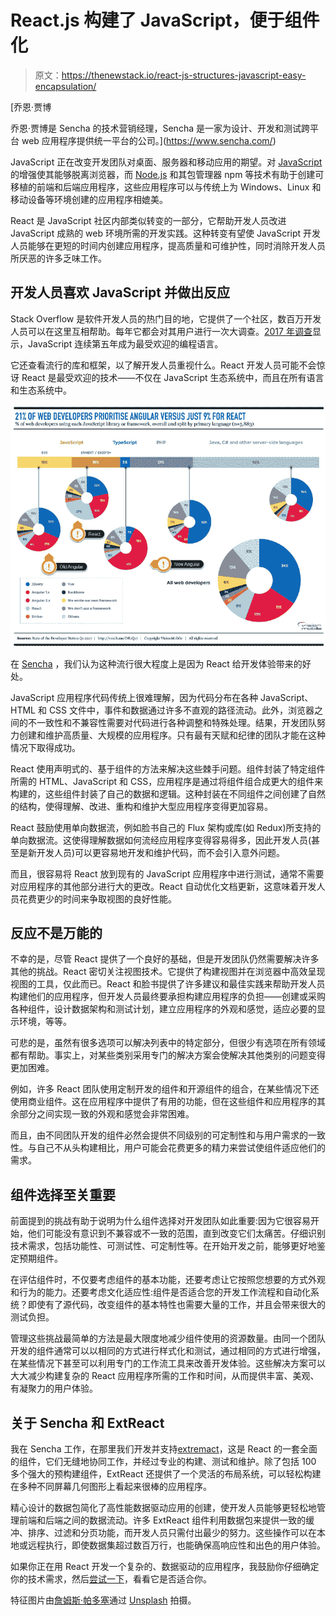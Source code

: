 # React.js 构建了 JavaScript，便于组件化

> 原文：<https://thenewstack.io/react-js-structures-javascript-easy-encapsulation/>

[](https://www.sencha.com/)

 [乔恩·贾博

乔恩·贾博是 Sencha 的技术营销经理，Sencha 是一家为设计、开发和测试跨平台 web 应用程序提供统一平台的公司。](https://www.sencha.com/) [](https://www.sencha.com/)

JavaScript 正在改变开发团队对桌面、服务器和移动应用的期望。对 [JavaScript](/tag/javascript/) 的增强使其能够脱离浏览器，而 [Node.js](/tag/node.js/) 和其包管理器 npm 等技术有助于创建可移植的前端和后端应用程序，这些应用程序可以与传统上为 Windows、Linux 和移动设备等环境创建的应用程序相媲美。

React 是 JavaScript 社区内部类似转变的一部分，它帮助开发人员改进 JavaScript 成熟的 web 环境所需的开发实践。这种转变有望使 JavaScript 开发人员能够在更短的时间内创建应用程序，提高质量和可维护性，同时消除开发人员所厌恶的许多乏味工作。

## 开发人员喜欢 JavaScript 并做出反应

Stack Overflow 是软件开发人员的热门目的地，它提供了一个社区，数百万开发人员可以在这里互相帮助。每年它都会对其用户进行一次大调查。[2017 年调查](https://insights.stackoverflow.com/survey/2017)显示，JavaScript 连续第五年成为最受欢迎的编程语言。

它还查看流行的库和框架，以了解开发人员重视什么。React 开发人员可能不会惊讶 React 是最受欢迎的技术——不仅在 JavaScript 生态系统中，而且在所有语言和生态系统中。

[![](img/9e54f24355071a76072b5c0290039513.png)](https://medium.com/@LawrenceHecht/react-vs-angular-take-2-7d0cdac793e2)

在 [Sencha](https://www.sencha.com/) ，我们认为这种流行很大程度上是因为 React 给开发体验带来的好处。

JavaScript 应用程序代码传统上很难理解，因为代码分布在各种 JavaScript、HTML 和 CSS 文件中，事件和数据通过许多不直观的路径流动。此外，浏览器之间的不一致性和不兼容性需要对代码进行各种调整和特殊处理。结果，开发团队努力创建和维护高质量、大规模的应用程序。只有最有天赋和纪律的团队才能在这种情况下取得成功。

React 使用声明式的、基于组件的方法来解决这些棘手问题。组件封装了特定组件所需的 HTML、JavaScript 和 CSS，应用程序是通过将组件组合成更大的组件来构建的，这些组件封装了自己的数据和逻辑。这种封装在不同组件之间创建了自然的结构，使得理解、改进、重构和维护大型应用程序变得更加容易。

React 鼓励使用单向数据流，例如脸书自己的 Flux 架构或库(如 Redux)所支持的单向数据流。这使得理解数据如何流经应用程序变得容易得多，因此开发人员(甚至是新开发人员)可以更容易地开发和维护代码，而不会引入意外问题。

而且，很容易将 React 放到现有的 JavaScript 应用程序中进行测试，通常不需要对应用程序的其他部分进行大的更改。React 自动优化文档更新，这意味着开发人员花费更少的时间来争取视图的良好性能。

## 反应不是万能的

不幸的是，尽管 React 提供了一个良好的基础，但是开发团队仍然需要解决许多其他的挑战。React 密切关注视图技术。它提供了构建视图并在浏览器中高效呈现视图的工具，仅此而已。React 和脸书提供了许多建议和最佳实践来帮助开发人员构建他们的应用程序，但开发人员最终要承担构建应用程序的负担——创建或采购各种组件，设计数据架构和测试计划，建立应用程序的外观和感觉，适应必要的显示环境，等等。

可悲的是，虽然有很多选项可以解决列表中的特定部分，但很少有选项在所有领域都有帮助。事实上，对某些类别采用专门的解决方案会使解决其他类别的问题变得更加困难。

例如，许多 React 团队使用定制开发的组件和开源组件的组合，在某些情况下还使用商业组件。这在应用程序中提供了有用的功能，但在这些组件和应用程序的其余部分之间实现一致的外观和感觉会非常困难。

而且，由不同团队开发的组件必然会提供不同级别的可定制性和与用户需求的一致性。与自己不从头构建相比，用户可能会花费更多的精力来尝试使组件适应他们的需求。

## 组件选择至关重要

前面提到的挑战有助于说明为什么组件选择对开发团队如此重要:因为它很容易开始，他们可能没有意识到不兼容或不一致的范围，直到改变它们太痛苦。仔细识别技术需求，包括功能性、可测试性、可定制性等。在开始开发之前，能够更好地鉴定预期组件。

在评估组件时，不仅要考虑组件的基本功能，还要考虑让它按照您想要的方式外观和行为的能力。还要考虑文化适应性:组件是否适合您的开发工作流程和自动化系统？即使有了源代码，改变组件的基本特性也需要大量的工作，并且会带来很大的测试负担。

管理这些挑战最简单的方法是最大限度地减少组件使用的资源数量。由同一个团队开发的组件通常可以以相同的方式进行样式化和测试，通过相同的方式进行增强，在某些情况下甚至可以利用专门的工作流工具来改善开发体验。这些解决方案可以大大减少构建复杂的 React 应用程序所需的工作和时间，从而提供丰富、美观、有凝聚力的用户体验。

## 关于 Sencha 和 ExtReact

我在 Sencha 工作，在那里我们开发并支持[extremact](https://www.sencha.com/products/extreact)，这是 React 的一套全面的组件，它们无缝地协同工作，并经过专业的构建、测试和维护。除了包括 100 多个强大的预构建组件，ExtReact 还提供了一个灵活的布局系统，可以轻松构建在多种不同屏幕几何图形上看起来很棒的应用程序。

精心设计的数据包简化了高性能数据驱动应用的创建，使开发人员能够更轻松地管理前端和后端之间的数据流动。许多 ExtReact 组件利用数据包来提供一致的缓冲、排序、过滤和分页功能，而开发人员只需付出最少的努力。这些操作可以在本地或远程执行，即使数据集超过数百万行，也能确保高响应性和出色的用户体验。

如果你正在用 React 开发一个复杂的、数据驱动的应用程序，我鼓励你仔细确定你的技术需求，然后[尝试一下](https://www.sencha.com/products/extreact)，看看它是否适合你。

特征图片由[詹姆斯·帕多塞](https://unsplash.com/@padolsey)通过 [Unsplash](https://unsplash.com/?photo=tvPvROBv0F4) 拍摄。

<svg xmlns:xlink="http://www.w3.org/1999/xlink" viewBox="0 0 68 31" version="1.1"><title>Group</title> <desc>Created with Sketch.</desc></svg>